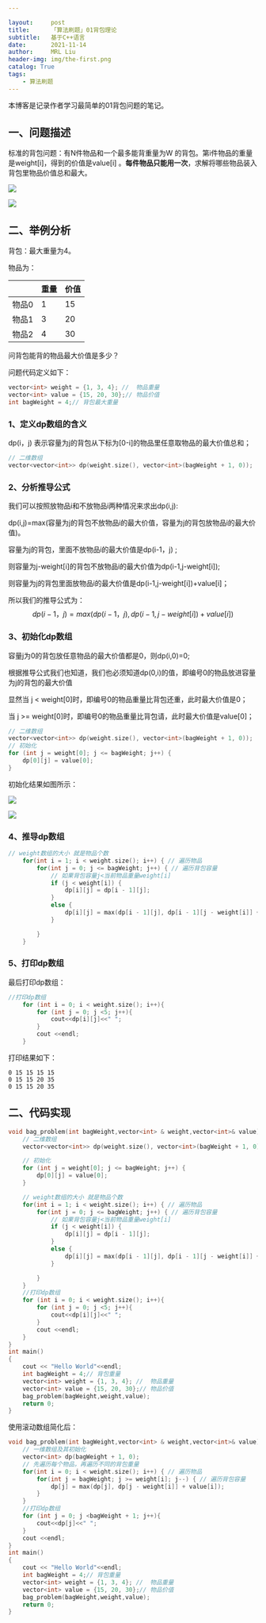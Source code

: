 ```yaml
---

layout:     post
title:      「算法刷题」01背包理论
subtitle:   基于C++语言
date:       2021-11-14
author:     MRL Liu
header-img: img/the-first.png
catalog: True
tags:
    - 算法刷题
---
```


本博客是记录作者学习最简单的01背包问题的笔记。

## 一、问题描述

标准的背包问题：有N件物品和一个最多能背重量为W 的背包。第i件物品的重量是weight[i]，得到的价值是value[i] 。**每件物品只能用一次**，求解将哪些物品装入背包里物品价值总和最大。

![]({{site.baseurl}}/img-post/算法刷题/2021-11-14-01背包理论\01背包.png)

![](..//img-post/算法刷题\2021-11-14-01背包理论\01背包.png)

## 二、举例分析

背包：最大重量为4。

物品为：

|       | 重量 | 价值 |
| ----- | ---- | ---- |
| 物品0 | 1    | 15   |
| 物品1 | 3    | 20   |
| 物品2 | 4    | 30   |

问背包能背的物品最大价值是多少？

问题代码定义如下：

```c++
vector<int> weight = {1, 3, 4}; //	物品重量
vector<int> value = {15, 20, 30};// 物品价值
int bagWeight = 4;// 背包最大重量
```

### 1、定义dp数组的含义

dp(i，j) 表示容量为j的背包从下标为[0-i]的物品里任意取物品的最大价值总和；

```c++
// 二维数组
vector<vector<int>> dp(weight.size(), vector<int>(bagWeight + 1, 0));
```

### 2、分析推导公式

我们可以按照放物品i和不放物品i两种情况来求出dp(i,j):

dp(i,j)=max(容量为j的背包不放物品i的最大价值，容量为j的背包放物品i的最大价值)。

容量为j的背包，里面不放物品i的最大价值是dp(i-1，j) ;

则容量为j-weight[i]的背包不放物品i的最大价值为dp(i-1,j-weight[i]);

则容量为j的背包里面放物品i的最大价值是dp(i-1,j-weight[i])+value[i]；

所以我们的推导公式为：
$$
dp(i-1，j) =max(dp(i-1，j),dp(i-1,j-weight[i])+value[i])
$$

### 3、初始化dp数组

容量j为0的背包放任意物品的最大价值都是0，则dp(i,0)=0;

根据推导公式我们也知道，我们也必须知道dp(0,i)的值，即编号0的物品放进容量为j的背包的最大价值

显然当 j < weight[0]时，即编号0的物品重量比背包还重，此时最大价值是0；

当 j >= weight[0]时，即编号0的物品重量比背包请，此时最大价值是value[0]；

```c++
// 二维数组
vector<vector<int>> dp(weight.size(), vector<int>(bagWeight + 1, 0)); 
// 初始化
for (int j = weight[0]; j <= bagWeight; j++) {
    dp[0][j] = value[0];
}
```

初始化结果如图所示：

![]({{site.baseurl}}/img-post/算法刷题/2021-11-14-01背包理论\初始化dp.png)

![](..//img-post/算法刷题\2021-11-14-01背包理论\初始化dp.png)

### 4、推导dp数组

```c++
// weight数组的大小 就是物品个数
    for(int i = 1; i < weight.size(); i++) { // 遍历物品
        for(int j = 0; j <= bagWeight; j++) { // 遍历背包容量
			// 如果背包容量j<当前物品重量weight[i]
            if (j < weight[i]) {
				dp[i][j] = dp[i - 1][j];
			}
            else {
				dp[i][j] = max(dp[i - 1][j], dp[i - 1][j - weight[i]] + value[i]);
			}

        }
    }
```

### 5、打印dp数组

最后打印dp数组：

```c++
//打印dp数组
	for (int i = 0; i < weight.size(); i++){
		for (int j = 0; j <5; j++){
			cout<<dp[i][j]<<" ";
		}
		cout <<endl;
	}
```

打印结果如下：

```
0 15 15 15 15 
0 15 15 20 35 
0 15 15 20 35 
```

## 二、代码实现

```c++
void bag_problem(int bagWeight,vector<int> & weight,vector<int>& value) {
    // 二维数组
    vector<vector<int>> dp(weight.size(), vector<int>(bagWeight + 1, 0));

    // 初始化
    for (int j = weight[0]; j <= bagWeight; j++) {
        dp[0][j] = value[0];
    }

    // weight数组的大小 就是物品个数
    for(int i = 1; i < weight.size(); i++) { // 遍历物品
        for(int j = 0; j <= bagWeight; j++) { // 遍历背包容量
			// 如果背包容量j<当前物品重量weight[i]
            if (j < weight[i]) {
				dp[i][j] = dp[i - 1][j];
			}
            else {
				dp[i][j] = max(dp[i - 1][j], dp[i - 1][j - weight[i]] + value[i]);
			}

        }
    }
	//打印dp数组
	for (int i = 0; i < weight.size(); i++){
		for (int j = 0; j <5; j++){
			cout<<dp[i][j]<<" ";
		}
		cout <<endl;
	}
}
int main()
{
   	cout << "Hello World"<<endl;
    int bagWeight = 4;// 背包重量
	vector<int> weight = {1, 3, 4}; //	物品重量
    vector<int> value = {15, 20, 30};// 物品价值
   	bag_problem(bagWeight,weight,value);
   	return 0;
}
```

使用滚动数组简化后：

```c++
void bag_problem(int bagWeight,vector<int> & weight,vector<int>& value) {
    // 一维数组及其初始化
    vector<int> dp(bagWeight + 1, 0);
    // 先遍历每个物品，再遍历不同的背包重量
    for(int i = 0; i < weight.size(); i++) { // 遍历物品
        for(int j = bagWeight; j >= weight[i]; j--) { // 遍历背包容量
			dp[j] = max(dp[j], dp[j - weight[i]] + value[i]);
        }
    }
	//打印dp数组
    for (int j = 0; j <bagWeight + 1; j++){
        cout<<dp[j]<<" ";
    }
    cout <<endl;
}
int main()
{
   	cout << "Hello World"<<endl;
    int bagWeight = 4;// 背包重量
	vector<int> weight = {1, 3, 4}; //	物品重量
    vector<int> value = {15, 20, 30};// 物品价值
   	bag_problem(bagWeight,weight,value);
   	return 0;
}
```

